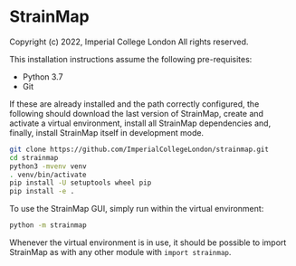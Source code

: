 # StrainMap

Copyright (c) 2022, Imperial College London
All rights reserved.

This installation instructions assume the following pre-requisites:

- Python 3.7
- Git

If these are already installed and the path correctly configured, the following should download the last version of StrainMap, create and activate a virtual environment, install all StrainMap dependencies and, finally, install StrainMap itself in development mode. 

```bash
git clone https://github.com/ImperialCollegeLondon/strainmap.git
cd strainmap
python3 -mvenv venv
. venv/bin/activate
pip install -U setuptools wheel pip
pip install -e .
```

To use the StrainMap GUI, simply run within the virtual environment:

```bash
python -m strainmap
```

Whenever the virtual environment is in use, it should be possible to import StrainMap as with any other module with `import strainmap`.

